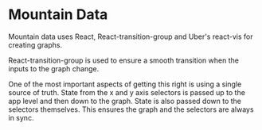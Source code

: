 # Mountain Data
Mountain data uses React, React-transition-group and Uber's react-vis for creating graphs.

React-transition-group is used to ensure a smooth transition when the inputs to the graph change.

One of the most important aspects of getting this right is using a single source of truth. State from the x and y axis selectors is passed up to the app level and then down to the graph. State is also passed down to the selectors themselves. This ensures the graph and the selectors are always in sync.